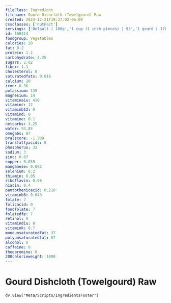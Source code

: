 ```yaml
---
fileClass: Ingredient
filename: Gourd Dishcloth (Towelgourd) Raw
created: 2024-12-21T19:27:02-06:00
cssclasses: ['nutFact']
servings: ['Default | 100g','1 cup (1 inch pieces) | 95','1 gourd | 178']
id: 168414
foodgroup: Vegetables
calories: 20
fat: 0.2
protein: 1.2
carbohydrate: 4.35
sugars: 2.02
fiber: 1.1
cholesterol: 0
saturatedfats: 0.016
calcium: 20
iron: 0.36
potassium: 139
magnesium: 14
vitaminaiu: 410
vitaminc: 12
vitaminb12: 0
vitamind: 0
vitamine: 0.1
netcarbs: 3.25
water: 93.85
omega6s: 87
pralscore: -1.789
transfattyacids: 0
phosphorus: 32
sodium: 3
zinc: 0.07
copper: 0.035
manganese: 0.092
selenium: 0.2
thiamin: 0.05
riboflavin: 0.06
niacin: 0.4
pantothenicacid: 0.218
vitaminb6: 0.043
folate: 7
folicacid: 0
foodfolate: 7
folatedfe: 7
retinol: 0
vitamindiu: 0
vitamink: 0.7
monounsaturatedfat: 37
polyunsaturatedfat: 87
alcohol: 0
caffeine: 0
theobromine: 0
200calorieweight: 1000
---
```


# Gourd Dishcloth (Towelgourd) Raw

```dataviewjs
dv.view("Meta/Scripts/IngredientsFooter")
```